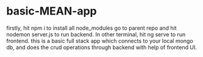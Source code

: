 # basic-MEAN-app
firstly, hit npm i to install all node_modules
go to parent repo and hit nodemon server.js to run backend.
In other terminal, hit ng serve to run frontend.
this is a basic full stack app which connects to your local mongo db, and does the crud operations through backend with help of frontend UI.
